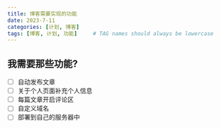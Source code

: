 ```yaml
---
title: 博客需要实现的功能
date: 2023-7-11
categories: [计划, 博客]
tags: [博客, 计划, 功能]     # TAG names should always be lowercase
---
```


## 我需要那些功能?
- [ ] 自动发布文章
- [ ] 关于个人页面补充个人信息
- [ ] 每篇文章开启评论区
- [ ] 自定义域名
- [ ] 部署到自己的服务器中